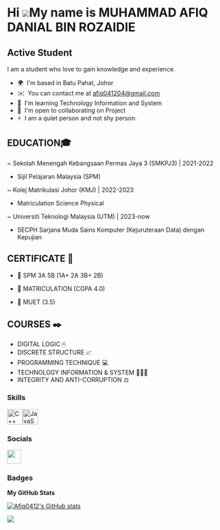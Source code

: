 Hi ![](https://user-images.githubusercontent.com/18350557/176309783-0785949b-9127-417c-8b55-ab5a4333674e.gif)My name is MUHAMMAD AFIQ DANIAL BIN ROZAIDIE
=========================================================================================================================================================

Active Student
--------------

I am a student who love to gain knowledge and experience.

* 🌍  I'm based in Batu Pahat, Johor
* ✉️  You can contact me at [afiq041204@gmail.com](mailto:afiq041204@gmail.com)
* 🧠  I'm learning Technology Information and System
* 🤝  I'm open to collaborating on Project
* ⚡  I am a quiet person and not shy person.

EDUCATION🎓
-------------
~ Sekolah Menengah Kebangsaan Permas Jaya 3 (SMKPJ3) | 2021-2022
 - Sijil Pelajaran Malaysia (SPM)

~ Kolej Matrikulasi Johor (KMJ) | 2022-2023
 - Matriculation Science Physical 

~ Universiti Teknologi Malaysia (UTM) | 2023-now
 - SECPH Sarjana Muda Sains Komputer (Kejuruteraan Data) dengan Kepujian

CERTIFICATE 📄
-------------
* 📜 SPM 3A 5B (1A+ 2A 3B+ 2B)

* 📜 MATRICULATION (CGPA 4.0)

* 📜 MUET (3.5)

COURSES ✒️
----------
- DIGITAL LOGIC 🖱
- DISCRETE STRUCTURE 📈
- PROGRAMMING TECHNIQUE 💻
- TECHNOLOGY INFORMATION & SYSTEM 👨🏻‍💻
- INTEGRITY AND ANTI-CORRUPTION ⚖️


### Skills


<p align="left">
<a href="https://docs.microsoft.com/en-us/cpp/?view=msvc-170" target="_blank" rel="noreferrer"><img src="https://raw.githubusercontent.com/danielcranney/readme-generator/main/public/icons/skills/cplusplus-colored.svg" width="36" height="36" alt="C++" /></a><a href="https://developer.mozilla.org/en-US/docs/Web/JavaScript" target="_blank" rel="noreferrer"><img src="https://raw.githubusercontent.com/danielcranney/readme-generator/main/public/icons/skills/javascript-colored.svg" width="36" height="36" alt="JavaScript" /></a>
</p>


### Socials

<p align="left"> <a href="https://www.github.com/Afiq0412" target="_blank" rel="noreferrer"> <picture> <source media="(prefers-color-scheme: dark)" srcset="https://raw.githubusercontent.com/danielcranney/readme-generator/main/public/icons/socials/github-dark.svg" /> <source media="(prefers-color-scheme: light)" srcset="https://raw.githubusercontent.com/danielcranney/readme-generator/main/public/icons/socials/github.svg" /> <img src="https://raw.githubusercontent.com/danielcranney/readme-generator/main/public/icons/socials/github.svg" width="32" height="32" /> </picture> </a></p>

### Badges

<b>My GitHub Stats</b>

<a href="http://www.github.com/Afiq0412"><img src="https://github-readme-stats.vercel.app/api?username=Afiq0412&show_icons=true&hide=&count_private=true&title_color=0891b2&text_color=ffffff&icon_color=0891b2&bg_color=1c1917&hide_border=true&show_icons=true" alt="Afiq0412's GitHub stats" /></a>

<a href="http://www.github.com/Afiq0412"><img src="https://github-readme-streak-stats.herokuapp.com/?user=Afiq0412&stroke=ffffff&background=1c1917&ring=0891b2&fire=0891b2&currStreakNum=ffffff&currStreakLabel=0891b2&sideNums=ffffff&sideLabels=ffffff&dates=ffffff&hide_border=true" /></a>
